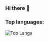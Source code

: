 ### Hi there 👋
### Top languages:

![Top Langs](https://github-readme-stats.vercel.app/api/top-langs/?username=HaVanPhong&theme=radical)



                           
                           
